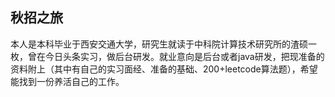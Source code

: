 秋招之旅
------
本人是本科毕业于西安交通大学，研究生就读于中科院计算技术研究所的渣硕一枚，曾在今日头条实习，做后台研发。就业意向是后台或者java研发，把现准备的资料附上（其中有自己的实习面经、准备的基础、200+leetcode算法题），希望能找到一份养活自己的工作。
